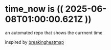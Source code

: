# time_now is (( 2025-06-08T01:00:00.621Z ))

an automated repo that shows the currnent time

inspired by [breakingheatmap](https://github.com/breakingheatmap/breakingheatmap)